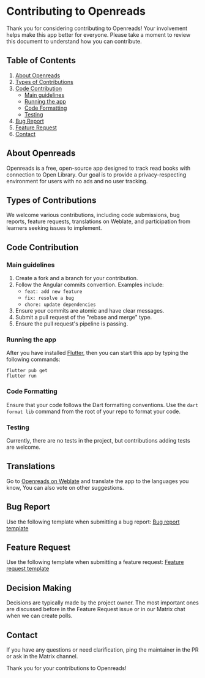 # Contributing to Openreads

Thank you for considering contributing to Openreads! Your involvement helps make this app better for everyone. Please take a moment to review this document to understand how you can contribute.

## Table of Contents
1. [About Openreads](#about-openreads)
2. [Types of Contributions](#types-of-contributions)
3. [Code Contribution](#code-contribution-guidelines)
   * [Main guidelines](#main-guidelines)
   * [Running the app](#running-the-app)
   * [Code Formatting](#code-formatting)
   * [Testing](#testing)
4. [Bug Report](#bug-report)
5. [Feature Request](#feature-request)
6. [Contact](#contact)

## About Openreads
Openreads is a free, open-source app designed to track read books with connection to Open Library. Our goal is to provide a privacy-respecting environment for users with no ads and no user tracking.

## Types of Contributions
We welcome various contributions, including code submissions, bug reports, feature requests, translations on Weblate, and participation from learners seeking issues to implement. 

## Code Contribution

### Main guidelines
1. Create a fork and a branch for your contribution.
2. Follow the Angular commits convention. Examples include:
   - `feat: add new feature`
   - `fix: resolve a bug`
   - `chore: update dependencies`
3. Ensure your commits are atomic and have clear messages.
4. Submit a pull request of the "rebase and merge" type.
5. Ensure the pull request's pipeline is passing.

### Running the app

After you have installed [Flutter](https://flutter.dev), then you can start this app by typing the following commands:

```shell
flutter pub get
flutter run
```

### Code Formatting
Ensure that your code follows the Dart formatting conventions. Use the `dart format lib` command from the root of your repo to format your code.

### Testing
Currently, there are no tests in the project, but contributions adding tests are welcome.

## Translations
Go to [Openreads on Weblate](https://hosted.weblate.org/engage/openreads/) and translate the app to the languages you know, You can also vote on other suggestions.

## Bug Report
Use the following template when submitting a bug report:
[Bug report template](.github/ISSUE_TEMPLATE/bug_report.md)

## Feature Request
Use the following template when submitting a feature request:
[Feature request template](.github/ISSUE_TEMPLATE/feature_request.md)

## Decision Making
Decisions are typically made by the project owner. The most important ones are discussed before in the Feature Request issue or in our Matrix chat when we can create polls.

## Contact
If you have any questions or need clarification, ping the maintainer in the PR or ask in the Matrix channel.

Thank you for your contributions to Openreads!
